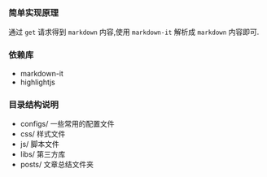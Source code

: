 ### 简单实现原理

通过 `get` 请求得到 `markdown` 内容,使用 `markdown-it` 解析成 `markdown` 内容即可.

### 依赖库

- markdown-it
- highlightjs


### 目录结构说明

- configs/ 一些常用的配置文件
- css/ 样式文件
- js/ 脚本文件
- libs/ 第三方库
- posts/ 文章总结文件夹
